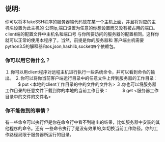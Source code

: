 ## 说明:
你可以将本fakeSSH程序的服务器端代码放在某一个主机上面，并且将对应的主机名设置为此主机的
公网ip,端口设置为任意的你想设置而又没有被占用的端口。client端的配置文件中主机名和端口号
与你所要访问的服务器的配置相同。这样你就可以正常的使用本程序了。当然，前提是你的服务器和
客户端主机需要python3.5的解释器和os,json,hashlib,socket四个依赖包。

### 你可以用它做什么？
１.你可以用client程序对远程主机进行执行一些系统命令，并可以看到命令的输出。
２.你可以将你当前客户端运行目录中的任意文件上传到服务器的工作目录：
　　　$ put <本地的client工作目录的中的文件的文件名>
３.你也可以将服务器工作目录的任意文件下载到你的本地的当前工作目录：
　　　$ get <服务器工作目录中的文件的文件名>

### 你不能做到的事情？
有一些命令可以执行但是你在命令行中看不到输出的结果，比如服务器中安装的其他程序的命令。还有
一些命令执行了是没有效果的,如切换当前工作路径。你的工作路径局限于服务器所运行的目录。